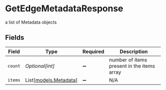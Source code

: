 # GetEdgeMetadataResponse

a list of Metadata objects


## Fields

| Field                                          | Type                                           | Required                                       | Description                                    |
| ---------------------------------------------- | ---------------------------------------------- | ---------------------------------------------- | ---------------------------------------------- |
| `count`                                        | *Optional[int]*                                | :heavy_minus_sign:                             | number of items present in the items array     |
| `items`                                        | List[[models.Metadata](../models/metadata.md)] | :heavy_minus_sign:                             | N/A                                            |